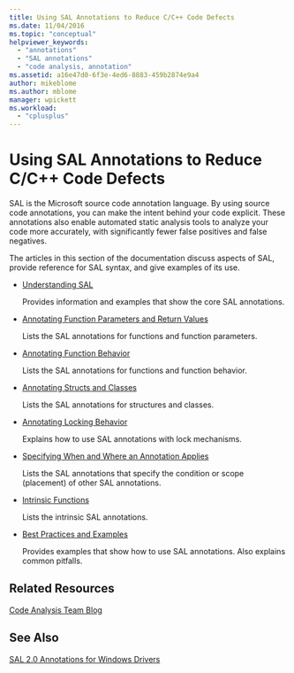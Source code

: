 ```yaml
---
title: Using SAL Annotations to Reduce C/C++ Code Defects
ms.date: 11/04/2016
ms.topic: "conceptual"
helpviewer_keywords:
  - "annotations"
  - "SAL annotations"
  - "code analysis, annotation"
ms.assetid: a16e47d0-6f3e-4ed6-8883-459b2874e9a4
author: mikeblome
ms.author: mblome
manager: wpickett
ms.workload:
  - "cplusplus"
---
```

# Using SAL Annotations to Reduce C/C++ Code Defects
SAL is the Microsoft source code annotation language. By using source code annotations, you can make the intent behind your code explicit. These annotations also enable automated static analysis tools to analyze your code more accurately, with significantly fewer false positives and false negatives.

 The articles in this section of the documentation discuss aspects of SAL, provide reference for SAL syntax, and give examples of its use.

-   [Understanding SAL](../code-quality/understanding-sal.md)

     Provides information and examples that show the core SAL annotations.

-   [Annotating Function Parameters and Return Values](../code-quality/annotating-function-parameters-and-return-values.md)

     Lists the SAL annotations for functions and function parameters.

-   [Annotating Function Behavior](../code-quality/annotating-function-behavior.md)

     Lists the SAL annotations for functions and function behavior.

-   [Annotating Structs and Classes](../code-quality/annotating-structs-and-classes.md)

     Lists the SAL annotations for structures and classes.

-   [Annotating Locking Behavior](../code-quality/annotating-locking-behavior.md)

     Explains how to use SAL annotations with lock mechanisms.

-   [Specifying When and Where an Annotation Applies](../code-quality/specifying-when-and-where-an-annotation-applies.md)

     Lists the SAL annotations that specify the condition or scope (placement) of other SAL annotations.

-   [Intrinsic Functions](../code-quality/intrinsic-functions.md)

     Lists the intrinsic SAL annotations.

-   [Best Practices and Examples](../code-quality/best-practices-and-examples-sal.md)

     Provides examples that show how to use SAL annotations. Also explains common pitfalls.

## Related Resources
 [Code Analysis Team Blog](http://go.microsoft.com/fwlink/?LinkId=251197)

## See Also
 [SAL 2.0 Annotations for Windows Drivers](http://go.microsoft.com/fwlink/?LinkId=250979)